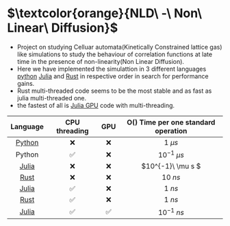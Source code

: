 # $\textcolor{orange}{NLD\ -\ Non\ Linear\ Diffusion}$ 
- Project on studying Celluar automata(Kinetically Constrained lattice gas) like simulations to study the behaviour of correlation functions at late time in the presence of non-linearity(Non Linear Diffusion).
- Here we have implemented the simulattion in 3 different languages [python](./old) [Julia](./Julia) and [Rust](./nld_rust) in respective order in search for performance gains.
- Rust multi-threaded code seems to be the most stable and as fast as julia multi-threaded one.
- the fastest of all is [Julia GPU](./Gpu) code with multi-threading.

| Language | CPU threading | GPU | O() Time per one standard operation |
| :---: | :---: | :---: | :---: |
| [Python](./old) | ❌ | ❌ |$1\ \mu s$ |
| Python | ✅ | ❌ | $10^{-1}\ \mu s$ |
| [Julia](./Julia/nld.jl) | ❌ | ❌ | $10^{-1}\ \mu s $ |
| [Rust](./nld_rust) | ❌ | ❌ | $10\ ns$ |
| [Julia](./Julia/nld.jl) | ✅ | ❌ | $1\ ns$ |
| [Rust](./nld_rust) | ✅ | ❌ | $1\ ns$ |
| [Julia](./Gpu) | ✅ | ✅ | $10^{-1}\ ns$ |

